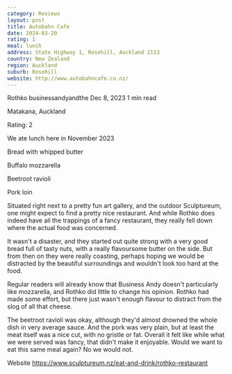 ```yaml
---
category: Reviews
layout: post
title: Autobahn Cafe
date: 2024-03-20
rating: 1
meal: lunch
address: State Highway 1, Rosehill, Auckland 2113
country: New Zealand
region: Auckland
suburb: Rosehill
website: http://www.autobahncafe.co.nz/
---
```


Rothko
businessandyandthe
Dec 8, 2023
1 min read

Matakana, Auckland

Rating: 2

We ate lunch here in November 2023

Bread with whipped butter

Buffalo mozzarella

Beetroot ravioli

Pork loin

Situated right next to a pretty fun art gallery, and the outdoor Sculptureum, one might expect to find a pretty nice restaurant. And while Rothko does indeed have all the trappings of a fancy restaurant, they really fell down where the actual food was concerned. 

It wasn't a disaster, and they started out quite strong with a very good bread full of tasty nuts, with a really flavoursome butter on the side. But from then on they were really coasting, perhaps hoping we would be distracted by the beautiful surroundings and wouldn't look too hard at the food. 

Regular readers will already know that Business Andy doesn't particularly like mozzarella, and Rothko did little to change his opinion. Rothko had made some effort, but there just wasn't enough flavour to distract from the slog of all that cheese.

The beetroot ravioli was okay, although they'd almost drowned the whole dish in very average sauce. And the pork was very plain, but at least the meat itself was a nice cut, with no gristle or fat. Overall it felt like while what we were served was fancy, that didn't make it enjoyable. Would we want to eat this same meal again? No we would not. 

Website https://www.sculptureum.nz/eat-and-drink/rothko-restaurant